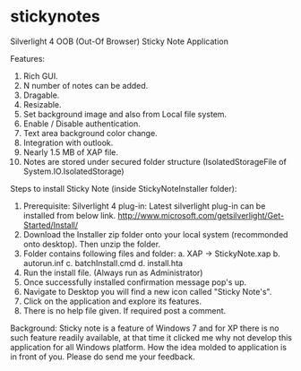 # stickynotes
Silverlight 4 OOB (Out-Of Browser) Sticky Note Application

Features:
1)	Rich GUI.
2)	N number of notes can be added.
3)	Dragable.
4)	Resizable.
5)	Set background image and also from Local file system.
6)	Enable / Disable authentication.
7)	Text area background color change.
8)	Integration with outlook.
9)	Nearly 1.5 MB of XAP file.
10) Notes are stored under secured folder structure (IsolatedStorageFile of System.IO.IsolatedStorage)

Steps to install Sticky Note (inside StickyNoteInstaller folder):
1)	Prerequisite: Silverlight 4 plug-in:
Latest silverlight plug-in can be installed from below link. http://www.microsoft.com/getsilverlight/Get-Started/Install/ 
2)	Download the Installer zip folder onto your local system (recommonded onto desktop). Then unzip the folder.
3)	Folder contains following files and folder:
a.	XAP -> StickyNote.xap
b.	autorun.inf
c.	batchInstall.cmd
d.	install.hta
4)	Run the install file. (Always run as Administrator)
5)	Once successfully installed confirmation message pop's up.
6)	Navigate to Desktop you will find a new icon called "Sticky Note's".
7)	Click on the application and explore its features.
8)	There is no help file given. If required post a comment.

Background:
Sticky note is a feature of Windows 7 and for XP there is no such feature readily available, at that time it clicked me why not develop this application for all Windows platform. How the idea molded to application is in front of you. Please do send me your feedback.
